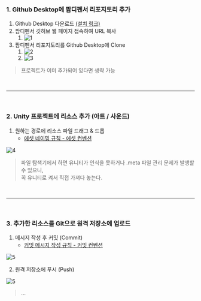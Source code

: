 ### 1. Github Desktop에 팜디펜서 리포지토리 추가
1. Github Desktop 다운로드 [(설치 링크)](https://central.github.com/deployments/desktop/desktop/latest/win32)
2. 팜디펜서 깃허브 웹 페이지 접속하여 URL 복사
   1. ![1](https://github.com/user-attachments/assets/ec0158b7-af21-4807-8256-6b6c890e6b2c)
3. 팜디펜서 리포지토리를 Github Desktop에 Clone
   1. ![2](https://github.com/user-attachments/assets/916310b7-62ea-47ee-bbca-6a7bcfb795f7)
   2. ![3](https://github.com/user-attachments/assets/0f896fa7-911a-412c-b19d-ee61fdd97278)

> 프로젝트가 이미 추가되어 있다면 생략 가능

<br>

---

<br>

### 2. Unity 프로젝트에 리소스 추가 (아트 / 사운드)
1. 원하는 경로에 리소스 파일 드래그 & 드롭
    - [에셋 네이밍 규칙 - 에셋 컨벤션](https://github.com/joonyle99/FarmDefencer/blob/main/Docs/asset-convention.md)

![4](https://github.com/user-attachments/assets/c3c569df-4b54-425f-8b9d-74e1d37af0ce)

> 파일 탐색기에서 하면 유니티가 인식을 못하거나 .meta 파일 관리 문제가 발생할 수 있으니,  
> 꼭 유니티로 켜서 직접 가져다 놓는다.

<br>

---

<br>

### 3. 추가한 리소스를 Git으로 원격 저장소에 업로드
1. 메시지 작성 후 커밋 (Commit)
    - [커밋 메시지 작성 규칙 - 커밋 컨벤션](https://github.com/joonyle99/FarmDefencer/blob/main/Docs/commit-convention.md)

![5](https://github.com/user-attachments/assets/2261d316-0ad9-49ed-9071-fbb9baadbcc5)

2. 원격 저장소에 푸시 (Push)

![5]()

> ...



